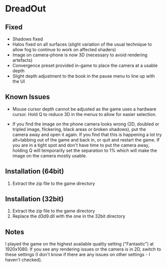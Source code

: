 DreadOut
========

Fixed
-----
- Shadows fixed
- Halos fixed on all surfaces (slight variation of the usual technique to allow
  fog to continue to work on affected shaders)
- Image on camera-phone is now 3D (necessary to avoid rendering artefacts)
- Convergence preset provided in-game to place the camera at a usable depth
- Slight depth adjustment to the book in the pause menu to line up with the UI

Known Issues
------------
- Mouse cursor depth cannot be adjusted as the game uses a hardware cursor.
  Hold Q to reduce 3D in the menus to allow for easier selection.

- If you find the image on the phone camera looks wrong (2D, doubled or tripled
  image, flickering, black areas or broken shadows), put the camera away and
  open it again.  If you find that this is happening a lot try alt+tabbing out
  of the game and back in, or quit and restart the game. If you are in a tight
  spot and don't have time to put the camera away, holding Q will temporarily
  set the separation to 1% which will make the image on the camera mostly
  usable.

Installation (64bit)
--------------------
1. Extract the zip file to the game directory

Installation (32bit)
--------------------
1. Extract the zip file to the game directory
2. Replace the d3d9.dll with the one in the 32bit directory

Notes
-----
I played the game on the highest available quality setting ("Fantastic") at
1920x1080. If you see any rendering issues or the camera is in 2D, switch to
these settings (I don't know if there are any issues on other settings - I
haven't checked).
